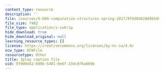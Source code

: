 ```yaml
---
content_type: resource
description: ''
file: /courses/6-004-computation-structures-spring-2017/9f0d0d420d9b54818e6f234c076a669b_58edfKe-LO8.vtt
file_size: 7482
file_type: application/x-subrip
hide_download: true
hide_download_original: null
learning_resource_types: []
license: https://creativecommons.org/licenses/by-nc-sa/4.0/
ocw_type: OCWFile
resourcetype: Other
title: 3play caption file
uid: 9f0d0d42-0d9b-5481-8e6f-234c076a669b
---
```

